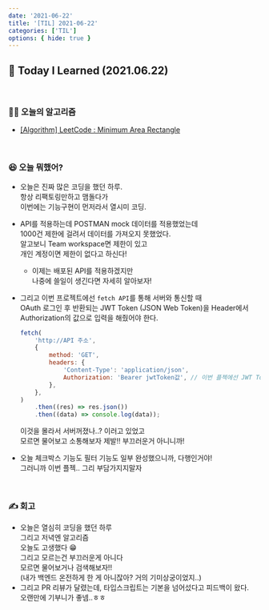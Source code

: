 ```yaml
---
date: '2021-06-22'
title: '[TIL] 2021-06-22'
categories: ['TIL']
options: { hide: true }
---
```


## 🚀 Today I Learned (2021.06.22)

<br/>

### **👨‍💻 오늘의 알고리즘**

-   [[Algorithm] LeetCode : Minimum Area Rectangle](https://17-sss.github.io/2021-06-22-Minimum_Area_Rectangle)

<br/>

### **😆 오늘 뭐했어?**

-   오늘은 진짜 많은 코딩을 했던 하루.  
    항상 리팩토링만하고 맴돌다가  
    이번에는 기능구현이 먼저라서 열시미 코딩.
-   API를 적용하는데 POSTMAN mock 데이터를 적용했었는데  
    1000건 제한에 걸려서 데이터를 가져오지 못했었다.  
    알고보니 Team workspace면 제한이 있고  
    개인 계정이면 제한이 없다고 하신다!
    -   이제는 배포된 API를 적용하겠지만  
         나중에 쓸일이 생긴다면 자세히 알아보자!
-   그리고 이번 프로젝트에선 `fetch API`를 통해 서버와 통신할 때  
    OAuth 로그인 후 반환되는 JWT Token (JSON Web Token)을 Header에서 Authorization의 값으로 입력을 해줬어야 한다.

    ```js
    fetch(
        'http://API 주소',
        {
            method: 'GET',
            headers: {
                'Content-Type': 'application/json',
                Authorization: 'Bearer jwtToken값', // 이번 플젝에선 JWT Token 앞에는 Bearer가 들어감
            },
        },
    )
        .then((res) => res.json())
        .then((data) => console.log(data));
    ```

    이것을 몰라서 서버꺼졌나..? 이러고 있었고  
    모르면 물어보고 소통해보자 제발!! 부끄러운거 아니니까!

-   오늘 체크박스 기능도 필터 기능도 일부 완성했으니까, 다행인거야!  
    그러니까 이번 플젝.. 그리 부담가지지말자

<br/>

### **✍️ 회고**

-   오늘은 열심히 코딩을 했던 하루  
    그리고 저녁엔 알고리즘  
    오늘도 고생했다 😁  
    그리고 모르는건 부끄러운게 아니다  
    모르면 물어보거나 검색해보자!!  
    (내가 백엔드 온전하게 한 게 아니잖아? 거의 기미상궁이었지..)
-   그리고 PR 리뷰가 달렸는데, 타입스크립트는 기본을 넘어섰다고 피드백이 왔다.  
    오랜만에 기부니가 좋넴..ㅎㅎ
